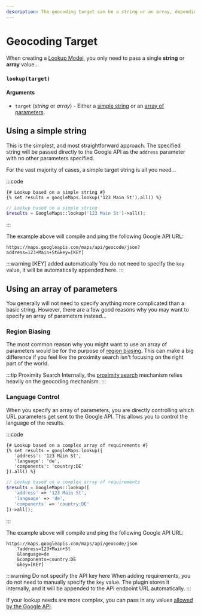 ```yaml
---
description: The geocoding target can be a string or an array, depending on the needs of your search. Configure the lookup with an array for more complex searches.
---
```


# Geocoding Target

When creating a [Lookup Model](/models/lookup-model/), you only need to pass a single **string** or **array** value...

### `lookup(target)`

#### Arguments

- `target` (_string_ or _array_) - Either a [simple string](#using-a-simple-string) or an [array of parameters](#using-an-array-of-parameters).

## Using a simple string

This is the simplest, and most straightforward approach. The specified string will be passed directly to the Google API as the `address` parameter with no other parameters specified.

For the vast majority of cases, a simple target string is all you need...

:::code
```twig
{# Lookup based on a simple string #}
{% set results = googleMaps.lookup('123 Main St').all() %}
```
```php
// Lookup based on a simple string
$results = GoogleMaps::lookup('123 Main St')->all();
```
:::

The example above will compile and ping the following Google API URL:

```
https://maps.googleapis.com/maps/api/geocode/json?address=123+Main+St&key=[KEY]
```

:::warning [KEY] added automatically
You do not need to specify the `key` value, it will be automatically appended here.
:::

## Using an array of parameters

You generally will not need to specify anything more complicated than a basic string. However, there are a few good reasons why you may want to specify an array of parameters instead...

### Region Biasing

The most common reason why you might want to use an array of parameters would be for the purpose of [region biasing](/guides/region-biasing/). This can make a big difference if you feel like the proximity search isn't focusing on the right part of the world.

:::tip Proximity Search
Internally, the [proximity search](/proximity-search/) mechanism relies heavily on the geocoding mechanism.
:::

### Language Control

When you specify an array of parameters, you are directly controlling which URL parameters get sent to the Google API. This allows you to control the language of the results.

:::code
```twig
{# Lookup based on a complex array of requirements #}
{% set results = googleMaps.lookup({
   'address': '123 Main St',
   'language': 'de',
   'components': 'country:DE'
}).all() %}
```
```php
// Lookup based on a complex array of requirements
$results = GoogleMaps::lookup([
   'address' => '123 Main St',
   'language' => 'de',
   'components' => 'country:DE'
])->all();
```
:::

The example above will compile and ping the following Google API URL:

```
https://maps.googleapis.com/maps/api/geocode/json
    ?address=123+Main+St
    &language=de
    &components=country:DE
    &key=[KEY]
```

:::warning Do not specify the API key here
When adding requirements, you do not need to manually specify the `key` value. The plugin stores it internally, and it will be appended to the API endpoint URL automatically.
:::

If your lookup needs are more complex, you can pass in any values [allowed by the Google API](https://developers.google.com/maps/documentation/geocoding/overview#geocoding-lookup).
